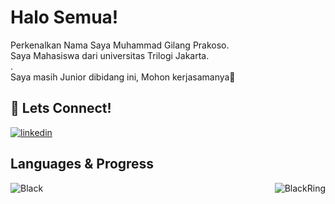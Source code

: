
# Halo Semua!

Perkenalkan Nama Saya Muhammad Gilang Prakoso.\
Saya Mahasiswa dari universitas Trilogi Jakarta.\
.\
Saya masih Junior dibidang ini, Mohon kerjasamanya👋


## 🔗 Lets Connect!
[![linkedin](https://img.shields.io/badge/linkedin-0A66C2?style=for-the-badge&logo=linkedin&logoColor=white)](https://www.linkedin.com/in/gilangprakoso/)

## Languages & Progress

<p><img align="left" src="https://github-readme-stats.vercel.app/api/top-langs?username=BlackRing8&show_icons=true&locale=en&layout=compact" alt="Black" /></p>

<p><img align="right" src="https://github-readme-streak-stats.herokuapp.com/?user=BlackRing8&" alt="BlackRing" /></p>
